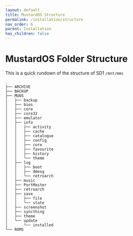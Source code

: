 ```yaml
---
layout: default
title: MustardOS Structure
permalink: /installation/structure
nav_order: 6
parent: Installation
has_children: false
---
```


# MustardOS Folder Structure

This is a quick rundown of the structure of SD1 `/mnt/mmc`

```
.
├── ARCHIVE
├── BACKUP
├── MUOS
│   ├── backup
│   ├── bios
│   ├── core
│   ├── core32
│   ├── emulator
│   ├── info
│   │   ├── activity
│   │   ├── cache
│   │   ├── catalogue
│   │   ├── config
│   │   ├── core
│   │   ├── favourite
│   │   ├── history
│   │   └── theme
│   ├── log
│   │   ├── boot
│   │   ├── dmesg
│   │   └── retroarch
│   ├── music
│   ├── PortMaster
│   ├── retroarch
│   ├── save
│   │   ├── file  
│   │   └── state
│   ├── screenshot
│   ├── syncthing
│   ├── theme
│   └── update
│       └── installed
└── ROMS  
```